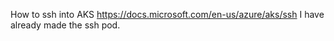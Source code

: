 How to ssh into AKS https://docs.microsoft.com/en-us/azure/aks/ssh
I have already made the ssh pod.  